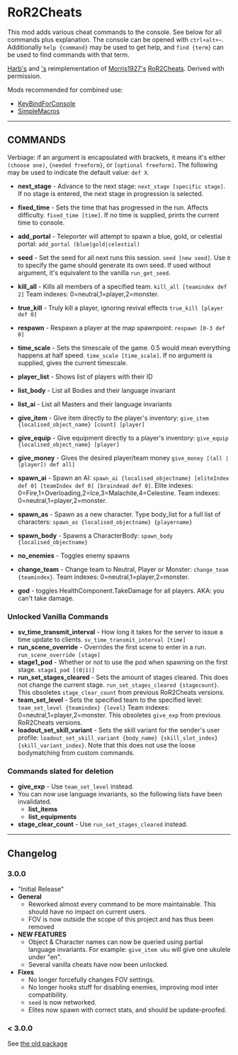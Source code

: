 # RoR2Cheats

This mod adds various cheat commands to the console. See below for all commands plus explanation.
The console can be opened with `ctrl+alt+~`. Additionally `help {command}` may be used to get help, and `find {term}` can be used to find commands with that term.

[Harb's](https://thunderstore.io/package/Harb/) and ['s](https://thunderstore.io/package/paddywan/) reimplementation of [Morris1927's](https://thunderstore.io/package/Morris1927/) [RoR2Cheats](https://thunderstore.io/package/Morris1927/RoR2Cheats/). Derived with permission. 

Mods recommended for combined use:

* [KeyBindForConsole](https://thunderstore.io/package/kristiansja/KeyBindForConsole/)
* [SimpleMacros](https://thunderstore.io/package/recursiveGecko/SimpleMacros/)

---

## **COMMANDS**
Verbiage: if an argument is encapsulated with brackets, it means it's either `(choose one)`, `{needed freeform}`, or `[optional freeform]`. The following may be used to indicate the default value: `def X`.

* **next_stage** - Advance to the next stage: `next_stage [specific stage]`. If no stage is entered, the next stage in progression is selected.
* **fixed_time** - Sets the time that has progressed in the run. Affects difficulty. `fixed_time [time]`. If no time is supplied, prints the current time to console.
* **add_portal** - Teleporter will attempt to spawn a blue, gold, or celestial portal: `add_portal (blue|gold|celestial)`
* **seed** - Set the seed for all next runs this session. `seed [new seed]`. Use `0` to specify the game should generate its own seed. If used without argument, it's equivalent to the vanilla `run_get_seed`.
* **kill_all** - Kills all members of a specified team. `kill_all [teamindex def 2]` Team indexes: 0=neutral,1=player,2=monster. 
* **true_kill** - Truly kill a player, ignoring revival effects `true_kill [player def 0]`
* **respawn** - Respawn a player at the map spawnpoint: `respawn [0-3 def 0]`
* **time_scale** -  Sets the timescale of the game. 0.5 would mean everything happens at half speed. `time_scale [time_scale]`. If no argument is supplied, gives the current timescale.

* **player_list** - Shows list of players with their ID
* **list_body** - List all Bodies and their language invariant
* **list_ai** - List all Masters and their language invariants

* **give_item** - Give item directly to the player's inventory: `give_item {localised_object_name} [count] [player]`
* **give_equip** - Give equipment directly to a player's inventory: `give_equip {localised_object_name} [player]`
* **give_money** - Gives the desired player/team money `give_money [(all | [player]) def all]`

* **spawn_ai** - Spawn an AI: `spawn_ai {localised_objectname} [eliteIndex def 0] [teamIndex def 0] [braindead def 0]`. Elite indexes: 0=Fire,1=Overloading,2=Ice,3=Malachite,4=Celestine. Team indexes: 0=neutral,1=player,2=monster. 
* **spawn_as** - Spawn as a new character. Type body_list for a full list of characters: `spawn_as {localised_objectname} {playername}`
* **spawn_body** - Spawns a CharacterBody: `spawn_body {localised_objectname}`
* **no_enemies** - Toggles enemy spawns
* **change_team** - Change team to Neutral, Player or Monster: `change_team {teamindex}`. Team indexes: 0=neutral,1=player,2=monster. 
* **god** - toggles HealthComponent.TakeDamage for all players. AKA: you can't take damage.


### Unlocked Vanilla Commands
* **sv_time_transmit_interval** - How long it takes for the server to issue a time update to clients. `sv_time_transmit_interval [time]`
* **run_scene_override** - Overrides the first scene to enter in a run. `run_scene_override [stage]`
* **stage1_pod** - Whether or not to use the pod when spawning on the first stage. `stage1_pod [(0|1)]`
* **run_set_stages_cleared**  - Sets the amount of stages cleared. This does not change the current stage. `run_set_stages_cleared {stagecount}`. This obsoletes `stage_clear_count` from previous RoR2Cheats versions.
* **team_set_level** - Sets the specified team to the specified level: `team_set_level {teamindex} {level}` Team indexes: 0=neutral,1=player,2=monster. This obsoletes `give_exp` from previous RoR2Cheats versions.
* **loadout_set_skill_variant** - Sets the skill variant for the sender's user profile: `loadout_set_skill_variant {body_name} {skill_slot_index} {skill_variant_index}`. Note that this does not use the loose bodymatching from custom commands.

### Commands slated for deletion
* **give_exp** - Use `team_set_level` instead.
* You can now use language invariants, so the following lists have been invalidated.
    * **list_items** 
    * **list_equipments**
* **stage_clear_count** - Use `run_set_stages_cleared` instead.

---

## Changelog

### 3.0.0
* "Initial Release"
* **General**
    * Reworked almost every command to be more maintainable. This should have no impact on current users.
    *  FOV is now outside the scope of this project and has thus been removed
* **NEW FEATURES**
    * Object & Character names can now be queried using partial language invariants. For example: `give_item uku` will give one ukulele under "en".
    * Several vanilla cheats have now been unlocked.
* **Fixes**
    * No longer forcefully changes FOV settings.
    * No longer hooks stuff for disabling enemies, improving mod inter compatibility.
    * `seed` is now networked.
    * Elites now spawn with correct stats, and should be update-proofed.

### < 3.0.0
See [the old package](https://thunderstore.io/package/Morris1927/)